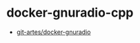 docker-gnuradio-cpp
===================
- [git-artes/docker-gnuradio](https://github.com/git-artes/docker-gnuradio)
